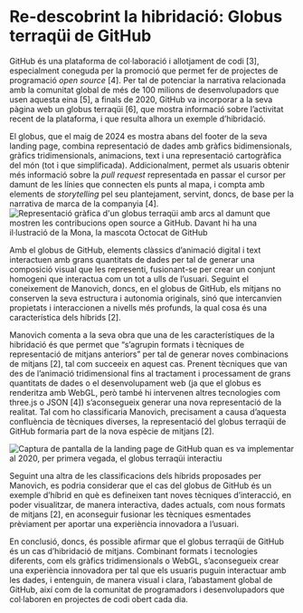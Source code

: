 # Re-descobrint la hibridació: Globus terraqüi de GitHub
GitHub és una plataforma de col·laboració i allotjament de codi [3], especialment coneguda per la promoció que permet fer de projectes de programació _open source_ [4]. Per tal de potenciar la narrativa relacionada amb la comunitat global de més de 100 milions de desenvolupadors que usen aquesta eina [5], a finals de 2020, GitHub va incorporar a la seva pàgina web un globus terraqüi [6], que mostra informació sobre l’activitat recent de la plataforma, i que resulta alhora un exemple d’hibridació.

El globus, que el maig de 2024 es mostra abans del footer de la seva landing page, combina representació de dades amb gràfics bidimensionals, gràfics tridimensionals, animacions, text i una representació cartogràfica del món (tot i que simplificada). Addicionalment, permet als usuaris obtenir més informació sobre la _pull request_ representada en passar el cursor per damunt de les línies que connecten els punts al mapa, i compta amb elements de _storytelling_ pel seu plantejament, servint, doncs, de base per la narrativa de marca de la companyia [4].
![Representació gràfica d'un globus terraqüi amb arcs al damunt que mostren les contribucions open source a GitHub. Davant hi ha una il·lustració de la Mona, la mascota Octocat de GitHub](https://github.blog/wp-content/uploads/2020/12/102393310-07478b80-3f8d-11eb-84eb-392d555ebd29.png?resize=1200,630)

Amb el globus de GitHub, elements clàssics d’animació digital i text interactuen amb grans quantitats de dades per tal de generar una composició visual que les representi, fusionant-se per crear un conjunt homogeni que interactua com un tot a ulls de l’usuari. Seguint el coneixement de Manovich, doncs, en el globus de GitHub, els mitjans no conserven la seva estructura i autonomia originals, sinó que intercanvien propietats i interaccionen a nivells més profunds, la qual cosa és una característica dels híbrids [2].

Manovich comenta a la seva obra que una de les característiques de la hibridació és que permet que “s’agrupin formats i tècniques de representació de mitjans anteriors” per tal de generar noves combinacions de mitjans [2], tal com succeeix en aquest cas. Prenent tècniques que van des de l’animació tridimensional fins al tractament i processament de grans quantitats de dades o el desenvolupament web (ja que el globus es renderitza amb WebGL, però també hi intervenen altres tecnologies com three.js o JSON [4]) s’aconsegueix generar una nova representació de la realitat. Tal com ho classificaria Manovich, precisament a causa d’aquesta confluència de tècniques diverses, la representació del globus terraqüi de GitHub formaria part de la nova espècie de mitjans [2].

![Captura de pantalla de la landing page de GitHub quan es va implementar al 2020, per primera vegada, el globus terraqüi interactiu](https://github.blog/wp-content/uploads/2020/12/102573836-33a1fb80-40a4-11eb-8c77-e2d328f0a570.gif?resize=640,400)

Seguint una altra de les classificacions dels híbrids proposades per Manovich, es podria considerar que el cas del globus de GitHub és un exemple d’híbrid en què es defineixen tant noves tècniques d’interacció, en poder visualitzar, de manera interactiva, dades actuals, com nous formats de mitjans [2], en aconseguir fusionar les tècniques esmentades prèviament per aportar una experiència innovadora a l’usuari.

En conclusió, doncs, és possible afirmar que el globus terraqüi de GitHub és un cas d’hibridació de mitjans. Combinant formats i tecnologies diferents, com els gràfics tridimensionals o WebGL, s’aconsegueix crear una experiència innovadora per tal que els usuaris puguin interactuar amb les dades, i entenguin, de manera visual i clara, l’abastament global de GitHub, així com de la comunitat de programadors i desenvolupadors que col·laboren en projectes de codi obert cada dia.
